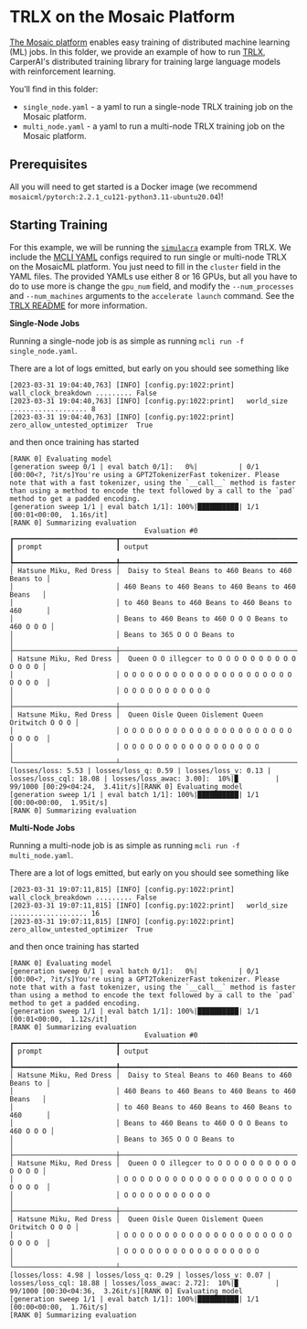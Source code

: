 # TRLX on the Mosaic Platform

[The Mosaic platform](https://www.mosaicml.com/blog/mosaicml-cloud-demo) enables easy training of distributed machine learning (ML) jobs. In this folder, we provide an example of how to run [TRLX](https://github.com/CarperAI/trlx), CarperAI's distributed training library for training large language models with reinforcement learning.

You’ll find in this folder:
- `single_node.yaml` - a yaml to run a single-node TRLX training job on the Mosaic platform.
- `multi_node.yaml` - a yaml to run a multi-node TRLX training job on the Mosaic platform.

## Prerequisites

All you will need to get started is a Docker image (we recommend `mosaicml/pytorch:2.2.1_cu121-python3.11-ubuntu20.04`)!

## Starting Training
For this example, we will be running the [`simulacra`](https://github.com/CarperAI/trlx/blob/main/examples/simulacra.py) example from TRLX. We include the [MCLI YAML](https://mcli.docs.mosaicml.com/en/latest/main_concepts/yaml_schema.html) configs required to run single or multi-node TRLX on the MosaicML platform. You just need to fill in the `cluster` field in the YAML files. The provided YAMLs use either 8 or 16 GPUs, but all you have to do to use more is change the `gpu_num` field, and modify the `--num_processes` and `--num_machines` arguments to the `accelerate launch` command. See the [TRLX README](https://github.com/CarperAI/trlx/blob/main/README.md) for more information.

************Single-Node Jobs************

Running a single-node job is as simple as running `mcli run -f single_node.yaml`.

There are a lot of logs emitted, but early on you should see something like

```
[2023-03-31 19:04:40,763] [INFO] [config.py:1022:print]   wall_clock_breakdown ......... False
[2023-03-31 19:04:40,763] [INFO] [config.py:1022:print]   world_size ................... 8
[2023-03-31 19:04:40,763] [INFO] [config.py:1022:print]   zero_allow_untested_optimizer  True
```

and then once training has started

```
[RANK 0] Evaluating model
[generation sweep 0/1 | eval batch 0/1]:   0%|          | 0/1 [00:00<?, ?it/s]You're using a GPT2TokenizerFast tokenizer. Please note that with a fast tokenizer, using the `__call__` method is faster than using a method to encode the text followed by a call to the `pad` method to get a padded encoding.
[generation sweep 1/1 | eval batch 1/1]: 100%|██████████| 1/1 [00:01<00:00,  1.16s/it]
[RANK 0] Summarizing evaluation
                                 Evaluation #0
┏━━━━━━━━━━━━━━━━━━━━━━━━━┳━━━━━━━━━━━━━━━━━━━━━━━━━━━━━━━━━━━━━━━━━━━━━━━━━━━━┓
┃ prompt                  ┃ output                                             ┃
┡━━━━━━━━━━━━━━━━━━━━━━━━━╇━━━━━━━━━━━━━━━━━━━━━━━━━━━━━━━━━━━━━━━━━━━━━━━━━━━━┩
│ Hatsune Miku, Red Dress │  Daisy to Steal Beans to 460 Beans to 460 Beans to │
│                         │ 460 Beans to 460 Beans to 460 Beans to 460 Beans   │
│                         │ to 460 Beans to 460 Beans to 460 Beans to 460      │
│                         │ Beans to 460 Beans to 460 O O O Beans to 460 O O O │
│                         │ Beans to 365 O O O Beans to                        │
├─────────────────────────┼────────────────────────────────────────────────────┤
│ Hatsune Miku, Red Dress │  Queen O O illegcer to O O O O O O O O O O O O O O │
│                         │ O O O O O O O O O O O O O O O O O O O O O O O O O  │
│                         │ O O O O O O O O O O O                              │
├─────────────────────────┼────────────────────────────────────────────────────┤
│ Hatsune Miku, Red Dress │  Queen Oisle Queen Oislement Queen Oritwitch O O O │
│                         │ O O O O O O O O O O O O O O O O O O O O O O O O O  │
│                         │ O O O O O O O O O O O O O O O O O                  │
└─────────────────────────┴────────────────────────────────────────────────────┘
[losses/loss: 5.53 | losses/loss_q: 0.59 | losses/loss_v: 0.13 | losses/loss_cql: 18.08 | losses/loss_awac: 3.00]:  10%|▉         | 99/1000 [00:29<04:24,  3.41it/s][RANK 0] Evaluating model
[generation sweep 1/1 | eval batch 1/1]: 100%|██████████| 1/1 [00:00<00:00,  1.95it/s]
[RANK 0] Summarizing evaluation
```


************Multi-Node Jobs************

Running a multi-node job is as simple as running `mcli run -f multi_node.yaml`.

There are a lot of logs emitted, but early on you should see something like

```
[2023-03-31 19:07:11,815] [INFO] [config.py:1022:print]   wall_clock_breakdown ......... False
[2023-03-31 19:07:11,815] [INFO] [config.py:1022:print]   world_size ................... 16
[2023-03-31 19:07:11,815] [INFO] [config.py:1022:print]   zero_allow_untested_optimizer  True
```

and then once training has started

```
[RANK 0] Evaluating model
[generation sweep 0/1 | eval batch 0/1]:   0%|          | 0/1 [00:00<?, ?it/s]You're using a GPT2TokenizerFast tokenizer. Please note that with a fast tokenizer, using the `__call__` method is faster than using a method to encode the text followed by a call to the `pad` method to get a padded encoding.
[generation sweep 1/1 | eval batch 1/1]: 100%|██████████| 1/1 [00:01<00:00,  1.12s/it]
[RANK 0] Summarizing evaluation
                                 Evaluation #0
┏━━━━━━━━━━━━━━━━━━━━━━━━━┳━━━━━━━━━━━━━━━━━━━━━━━━━━━━━━━━━━━━━━━━━━━━━━━━━━━━┓
┃ prompt                  ┃ output                                             ┃
┡━━━━━━━━━━━━━━━━━━━━━━━━━╇━━━━━━━━━━━━━━━━━━━━━━━━━━━━━━━━━━━━━━━━━━━━━━━━━━━━┩
│ Hatsune Miku, Red Dress │  Daisy to Steal Beans to 460 Beans to 460 Beans to │
│                         │ 460 Beans to 460 Beans to 460 Beans to 460 Beans   │
│                         │ to 460 Beans to 460 Beans to 460 Beans to 460      │
│                         │ Beans to 460 Beans to 460 O O O Beans to 460 O O O │
│                         │ Beans to 365 O O O Beans to                        │
├─────────────────────────┼────────────────────────────────────────────────────┤
│ Hatsune Miku, Red Dress │  Queen O O illegcer to O O O O O O O O O O O O O O │
│                         │ O O O O O O O O O O O O O O O O O O O O O O O O O  │
│                         │ O O O O O O O O O O O                              │
├─────────────────────────┼────────────────────────────────────────────────────┤
│ Hatsune Miku, Red Dress │  Queen Oisle Queen Oislement Queen Oritwitch O O O │
│                         │ O O O O O O O O O O O O O O O O O O O O O O O O O  │
│                         │ O O O O O O O O O O O O O O O O O                  │
└─────────────────────────┴────────────────────────────────────────────────────┘
[losses/loss: 4.98 | losses/loss_q: 0.29 | losses/loss_v: 0.07 | losses/loss_cql: 18.88 | losses/loss_awac: 2.72]:  10%|▉         | 99/1000 [00:30<04:36,  3.26it/s][RANK 0] Evaluating model
[generation sweep 1/1 | eval batch 1/1]: 100%|██████████| 1/1 [00:00<00:00,  1.76it/s]
[RANK 0] Summarizing evaluation
```
